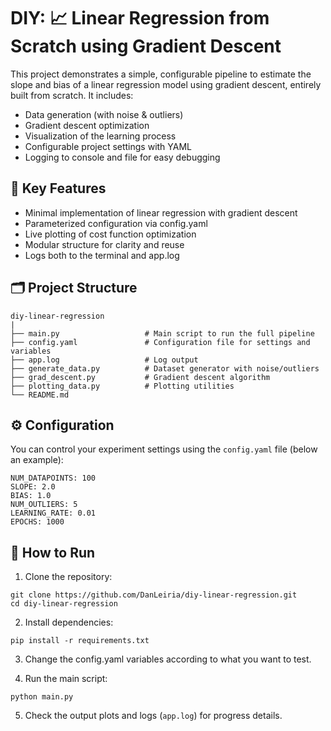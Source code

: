 # DIY: 📈 Linear Regression from Scratch using Gradient Descent

This project demonstrates a simple, configurable pipeline to estimate the slope and bias of a linear regression model using gradient descent, entirely built from scratch. It includes:
- Data generation (with noise & outliers)
- Gradient descent optimization
- Visualization of the learning process
- Configurable project settings with YAML
- Logging to console and file for easy debugging


## 🧠 Key Features
- Minimal implementation of linear regression with gradient descent
- Parameterized configuration via config.yaml
- Live plotting of cost function optimization
- Modular structure for clarity and reuse
- Logs both to the terminal and app.log

## 🗂️ Project Structure
```
diy-linear-regression
|
├── main.py                   # Main script to run the full pipeline
├── config.yaml               # Configuration file for settings and variables
├── app.log                   # Log output
├── generate_data.py          # Dataset generator with noise/outliers
├── grad_descent.py           # Gradient descent algorithm
├── plotting_data.py          # Plotting utilities
└── README.md
```

## ⚙️ Configuration
You can control your experiment settings using the ``config.yaml`` file (below an example):
```
NUM_DATAPOINTS: 100
SLOPE: 2.0
BIAS: 1.0
NUM_OUTLIERS: 5
LEARNING_RATE: 0.01
EPOCHS: 1000
```

## 🚀 How to Run

1. Clone the repository:
```
git clone https://github.com/DanLeiria/diy-linear-regression.git
cd diy-linear-regression
```

2. Install dependencies:
```
pip install -r requirements.txt
```

3. Change the config.yaml variables according to what you want to test.

4. Run the main script:
```
python main.py
```

5. Check the output plots and logs (``app.log``) for progress details.

